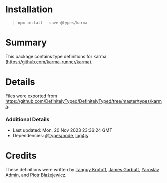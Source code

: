 # Installation
> `npm install --save @types/karma`

# Summary
This package contains type definitions for karma (https://github.com/karma-runner/karma).

# Details
Files were exported from https://github.com/DefinitelyTyped/DefinitelyTyped/tree/master/types/karma.

### Additional Details
 * Last updated: Mon, 20 Nov 2023 23:36:24 GMT
 * Dependencies: [@types/node](https://npmjs.com/package/@types/node), [log4js](https://npmjs.com/package/log4js)

# Credits
These definitions were written by [Tanguy Krotoff](https://github.com/tkrotoff), [James Garbutt](https://github.com/43081j), [Yaroslav Admin](https://github.com/devoto13), and [Piotr Błażejewicz](https://github.com/peterblazejewicz).
